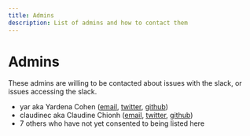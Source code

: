 ```yaml
---
title: Admins
description: List of admins and how to contact them
---
```


Admins
======

These admins are willing to be contacted about issues with the slack, or issues accessing the slack.

* yar aka Yardena Cohen ([email](mailto:yardenack@gmail.com), [twitter](https://twitter.com/atyardena), [github](https://github.com/yardenac))
* claudinec aka Claudine Chionh ([email](mailto:lgbtq@claudinec.net), [twitter](https://twitter.com/claudinec), [github](https://github.com/claudinec))
* 7 others who have not yet consented to being listed here
